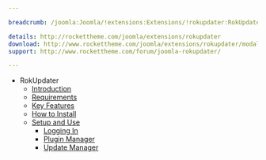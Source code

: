 ```yaml
---

breadcrumb: /joomla:Joomla/!extensions:Extensions/!rokupdater:RokUpdater

details: http://rockettheme.com/joomla/extensions/rokupdater
download: http://www.rockettheme.com/joomla/extensions/rokupdater/modal/downloads
support: http://www.rockettheme.com/forum/joomla-rokupdater/

---
```


* RokUpdater
    * [Introduction]()
    * [Requirements](INDEX.md#requirements)
    * [Key Features](INDEX.md#key-features)
    * [How to Install](INDEX.md#how-to-install)
    * [Setup and Use](rokupdater_use.md)
    	* [Logging In](rokupdater_use.md#logging-in-with-rokupdater)
    	* [Plugin Manager](rokupdater_use.md#plugin-manager-settings)
    	* [Update Manager](rokupdater_use.md#using-rokupdater-with-the-update-manager)

